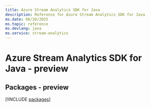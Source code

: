 ```yaml
---
title: Azure Stream Analytics SDK for Java
description: Reference for Azure Stream Analytics SDK for Java
ms.date: 08/20/2025
ms.topic: reference
ms.devlang: java
ms.service: stream-analytics
---
```

# Azure Stream Analytics SDK for Java - preview
## Packages - preview
[!INCLUDE [packages](stream-analytics-index.md)]